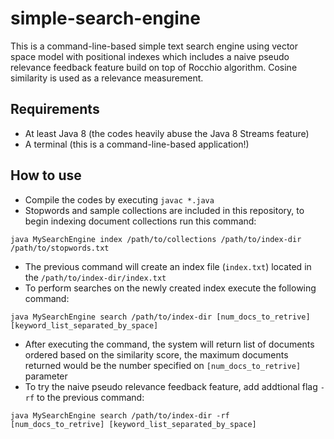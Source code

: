 # simple-search-engine
This is a command-line-based simple text search engine using vector space model with positional indexes which includes a naive pseudo relevance feedback feature build on top of Rocchio algorithm. Cosine similarity is used as a relevance measurement.

## Requirements
 - At least Java 8 (the codes heavily abuse the Java 8 Streams feature)
 - A terminal (this is a command-line-based application!)

## How to use
 - Compile the codes by executing `javac *.java`
 - Stopwords and sample collections are included in this repository, to begin indexing document collections run this command:
 ```
 java MySearchEngine index /path/to/collections /path/to/index-dir /path/to/stopwords.txt
 ```
 - The previous command will create an index file (`index.txt`) located in the `/path/to/index-dir/index.txt`
 - To perform searches on the newly created index execute the following command:
 ```
 java MySearchEngine search /path/to/index-dir [num_docs_to_retrive] [keyword_list_separated_by_space]
 ```
 - After executing the command, the system will return list of documents ordered based on the similarity score, the maximum documents returned would be the number specified on `[num_docs_to_retrive]` parameter
 - To try the naive pseudo relevance feedback feature, add addtional flag `-rf` to the previous command:
 ```
 java MySearchEngine search /path/to/index-dir -rf [num_docs_to_retrive] [keyword_list_separated_by_space]
 ```